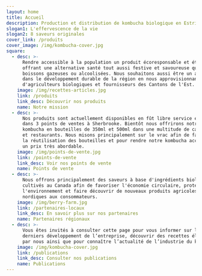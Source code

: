 ```yaml
---
layout: home
title: Accueil
description: Production et distribution de kombucha biologique en Estrie.
slogan1: L'effervescence de la vie
slogan2: 8 saveurs originales
cover_link: /produits
cover_image: /img/kombucha-cover.jpg
square:
  - desc: >-
      Rendre accessible à la population un produit écoresponsable et éthique en
      offrant une alternative santé tout aussi festive et savoureuse que les
      boissons gazeuses ou alcoolisées. Nous souhaitons aussi être un acteur
      dans le développement durable de la région en nous approvisionnant auprès
      d'agriculteurs biologiques et fournisseurs des Cantons de l'Est.
    image: /img/recettes-articles.jpg
    link: /produits
    link_desc: Découvrir nos produits
    name: Notre mission
  - desc: >-
      Nos produits sont actuellement disponibles en fût libre service en vrac
      dans 3 points de ventes à Sherbrooke. Bientôt nous offrirons notre
      kombucha en bouteilles de 350ml et 500ml dans une multitude de cafés, pubs
      et restaurants. Nous misons principalement sur le vrac afin de favoriser
      la réutilisation des bouteilles et pour rendre notre kombucha accessible à
      un prix très abordable.
    image: /img/points-de-vente.jpg
    link: /points-de-vente
    link_desc: Voir nos points de vente
    name: Points de vente
  - desc: >-
      Nous offrons principalement des saveurs à base d'ingrédients biologiques
      cultivés au Canada afin de favoriser l'économie circulaire, protéger
      l'environnement et faire découvrir de nouveaux produits agricoles
      nordiques aux consommateurs.
    image: /img/berry-farm.jpg
    link: /partenaires-locaux
    link_desc: En savoir plus sur nos partenaires
    name: Partenaires régionaux
  - desc: >-
      Vous êtes invités à consulter cette page pour vous informer sur les
      derniers développement de l’entreprise, découvrir des recettes élaborées
      par nous ainsi que pour connaître l’actualité de l’industrie du kombucha.
    image: /img/kombucha-cover.jpg
    link: /publications
    link_desc: Consulter nos publications
    name: Publications
---
```


